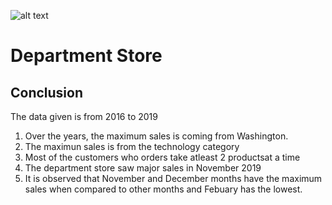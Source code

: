 ![alt text](https://ineuron.ai/images/ineuron-logo.png)

# Department Store

## Conclusion

The data given is from 2016 to 2019

1. Over the years, the maximum sales is coming from Washington.
2. The maximun sales is from the technology category
3. Most of the customers who orders take atleast 2 productsat a time
4. The department store saw major sales in November 2019
5. It is observed that November and December months have the maximum sales when compared to other months and Febuary has the lowest.